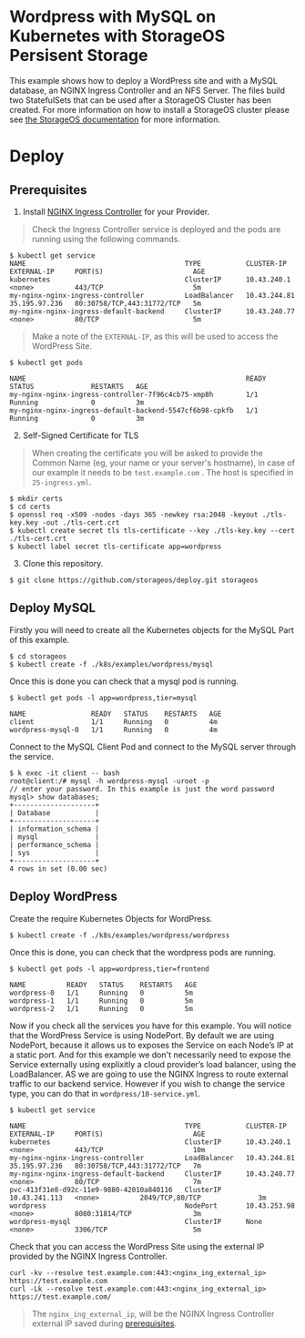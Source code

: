# Wordpress with MySQL on Kubernetes with StorageOS Persisent Storage

This example shows how to deploy a WordPress site and with a MySQL database, an NGINX Ingress Controller and an NFS Server. The files build two StatefulSets that can be used after a StorageOS Cluster has been created. For
more information on how to install a StorageOS cluster please see
[the StorageOS documentation](https://docs.storageos.com/docs/introduction/quickstart)
for more information.

# Deploy

## Prerequisites

 1. Install [NGINX Ingress Controller](https://kubernetes.github.io/ingress-nginx/deploy/) for your Provider.

 > Check the Ingress Controller service is deployed and the pods are running
 > using the following commands.

 ```
$ kubectl get service
NAME                                       TYPE           CLUSTER-IP      EXTERNAL-IP     PORT(S)                      AGE
kubernetes                                 ClusterIP      10.43.240.1     <none>          443/TCP                      5m
my-nginx-nginx-ingress-controller          LoadBalancer   10.43.244.81    35.195.97.236   80:30758/TCP,443:31772/TCP   5m
my-nginx-nginx-ingress-default-backend     ClusterIP      10.43.240.77    <none>          80/TCP                       5m

```
> Make a note of the `EXTERNAL-IP`, as this will be used to access the WordPress Site.

```
$ kubectl get pods

NAME                                                      READY   STATUS              RESTARTS   AGE
my-nginx-nginx-ingress-controller-7f96c4cb75-xmp8h        1/1     Running             0          3m
my-nginx-nginx-ingress-default-backend-5547cf6b98-cpkfb   1/1     Running             0          3m

```

2. Self-Signed Certificate for TLS

 > When creating the certificate you will be asked to provide the
 > Common Name (eg, your name or your server's hostname), in case of our example
 > it needs to be `test.example.com` . The host is specified in `25-ingress.yml`.
 ```
$ mkdir certs
$ cd certs
$ openssl req -x509 -nodes -days 365 -newkey rsa:2048 -keyout ./tls-key.key -out ./tls-cert.crt
$ kubectl create secret tls tls-certificate --key ./tls-key.key --cert ./tls-cert.crt
$ kubectl label secret tls-certificate app=wordpress
 ```

3. Clone this repository.

```
$ git clone https://github.com/storageos/deploy.git storageos
```

## Deploy MySQL

Firstly you will need to create all the Kubernetes objects for the MySQL Part of this example.

```
$ cd storageos
$ kubectl create -f ./k8s/examples/wordpress/mysql
```

Once this is done you can check that a mysql pod is running.
```
$ kubectl get pods -l app=wordpress,tier=mysql

NAME                READY   STATUS    RESTARTS   AGE
client              1/1     Running   0          4m
wordpress-mysql-0   1/1     Running   0          4m

```

Connect to the MySQL Client Pod and connect to the MySQL server through the service.

```
$ k exec -it client -- bash 
root@client:/# mysql -h wordpress-mysql -uroot -p
// enter your password. In this example is just the word password
mysql> show databases;
+--------------------+
| Database           |
+--------------------+
| information_schema |
| mysql              |
| performance_schema |
| sys                |
+--------------------+
4 rows in set (0.00 sec)
```

## Deploy WordPress

Create the require Kubernetes Objects for WordPress.

```
$ kubectl create -f ./k8s/examples/wordpress/wordpress
```

Once this is done, you can check that the wordpress pods are running.

```
$ kubectl get pods -l app=wordpress,tier=frontend

NAME          READY   STATUS    RESTARTS   AGE
wordpress-0   1/1     Running   0          5m
wordpress-1   1/1     Running   0          5m
wordpress-2   1/1     Running   0          5m

```

Now if you check all the services you have for this example. You will notice that the WordPress Service is using NodePort.
By default we are using NodePort, because it allows us to exposes the Service on each Node’s IP at a static port. And for this example we don't necessarily need to expose the Service externally using explixitly a cloud provider’s load balancer, using the LoadBalancer. AS we are going to use the NGINX Ingress to route external traffic to our backend service. However if you wish to change the service type, you can do that in `wordpress/10-service.yml`.

```
$ kubectl get service

NAME                                       TYPE           CLUSTER-IP      EXTERNAL-IP     PORT(S)                      AGE
kubernetes                                 ClusterIP      10.43.240.1     <none>          443/TCP                      10m
my-nginx-nginx-ingress-controller          LoadBalancer   10.43.244.81    35.195.97.236   80:30758/TCP,443:31772/TCP   7m
my-nginx-nginx-ingress-default-backend     ClusterIP      10.43.240.77    <none>          80/TCP                       7m
pvc-413f31e8-d92c-11e9-9880-42010a840116   ClusterIP      10.43.241.113   <none>          2049/TCP,80/TCP              3m
wordpress                                  NodePort       10.43.253.98    <none>          8080:31814/TCP               3m
wordpress-mysql                            ClusterIP      None            <none>          3306/TCP                     5m
```

Check that you can access the WordPress Site using the external IP provided by the NGINX Ingress Controller.

```
curl -kv --resolve test.example.com:443:<nginx_ing_external_ip> https://test.example.com
curl -Lk --resolve test.example.com:443:<nginx_ing_external_ip> https://test.example.com/
```
> The `nginx_ing_external_ip`, will be the NGINX Ingress Controller external IP saved during [prerequisites](#prerequisites).